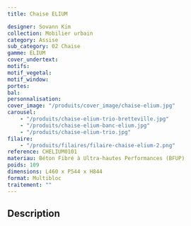 ```yaml
---
title: Chaise ELIUM

designer: Sovann Kim
collection: Mobilier urbain
category: Assise
sub_category: 02 Chaise
gamme: ELIUM
cover_undertext:
motifs:
motif_vegetal:
motif_window:
portes:
bal:
personnalisation:
cover_image: "/produits/cover_image/chaise-elium.jpg"
carousel:
    - "/produits/chaise-elium-trio-bretteville.jpg"
    - "/produits/chaise-elium-banc-elium.jpg"
    - "/produits/chaise-elium-trio.jpg"
filaire:
    - "/produits/filaires/filaire-chaise-elium-2.png"
reference: CHELIUM0101
materiau: Béton Fibré à Ultra-hautes Performances (BFUP)
poids: 109
dimensions: L460 x P544 x H844
format: Multibloc
traitement: ""
---
```


## Description
